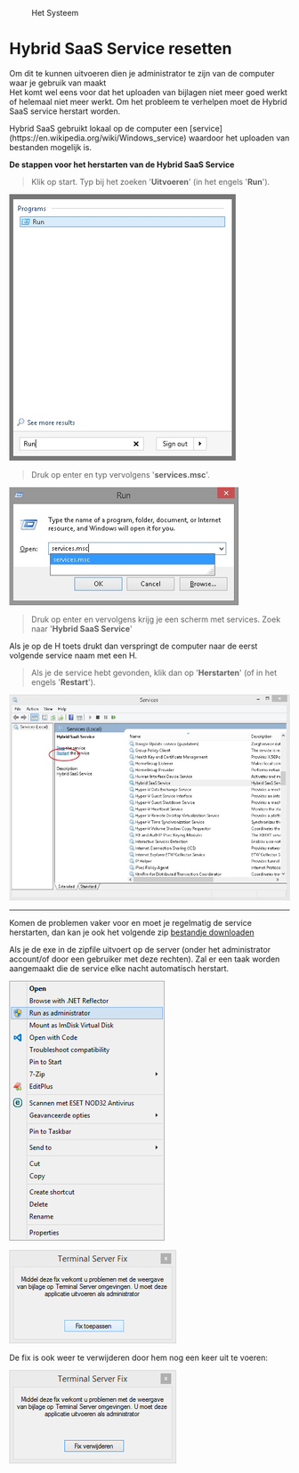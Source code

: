 <properties>
	<page>
		<title>Bijlages uploaden werkt niet meer</title>
	</page>
	<menu>
		<position>Het Systeem </position> 
		<title>Hybrid SaaS Service resetten</title>
	</menu>
</properties>

# Hybrid SaaS Service resetten #

<div class="warning">
Om dit te kunnen uitvoeren dien je administrator te zijn van de computer waar je gebruik van maakt
</div

Het komt wel eens voor dat het uploaden van bijlagen niet meer goed werkt of helemaal niet meer werkt. Om het probleem te verhelpen moet de Hybrid SaaS service herstart worden.

<div class="info">
Hybrid SaaS gebruikt lokaal op de computer een [service](https://en.wikipedia.org/wiki/Windows_service) waardoor het uploaden van bestanden mogelijk is.
</div>

**De stappen voor het herstarten van de Hybrid SaaS Service**

>Klik op start.
>Typ bij het zoeken '**Uitvoeren**' (in het engels '**Run**').

![](images/start-menu-zoeken-run.jpg)

>Druk op enter en typ vervolgens '**services.msc**'.

![](images/services.jpg)

>Druk op enter en vervolgens krijg je een scherm met services. Zoek naar '**Hybrid SaaS Service**'

<div class="tip">
Als je op de H toets drukt dan verspringt de computer naar de eerst volgende service naam met een H. 
</div>

>Als je de service hebt gevonden, klik dan op '**Herstarten**' (of in het engels '**Restart**').

![](images/herstarten-service.jpg)


----------

Komen de problemen vaker voor en moet je regelmatig de service herstarten, dan kan je ook het volgende zip [bestandje downloaden](images/TerminalServerFix.zip)

Als je de exe in de zipfile uitvoert op de server (onder het administrator account/of door een gebruiker met deze rechten). Zal er een taak worden aangemaakt die de service elke nacht automatisch herstart.

![](images/1.png)

![](images/2.png)

De fix is ook weer te verwijderen door hem nog een keer uit te voeren:

![](images/3.png)
